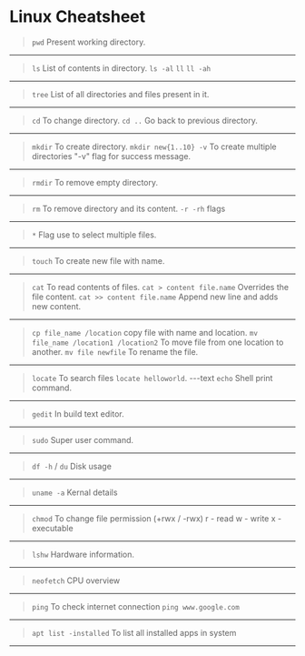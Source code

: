 # Linux Cheatsheet

> `pwd` 
Present working directory.
----
> `ls` 
List of contents in directory.
`ls -al`
`ll`
`ll -ah`
-----
> `tree`
List of all directories and files present in it.
---
> `cd`
To change directory.
`cd ..`
Go back to previous directory.
---
>`mkdir`
To create directory.
`mkdir new{1..10} -v`
To create multiple directories "-v" flag for success message.
---
>`rmdir`
To remove empty directory.
---
>`rm`
To remove directory and its content.
`-r -rh` flags 
---
>`*`
Flag use to select multiple files.
---
>`touch`
To create new file with name.
---
> `cat`
To read contents of files.
`cat > content file.name`
Overrides the file content.
`cat >> content file.name`
Append new line and adds new content.
---
>`cp file_name /location`
copy file with name and location.
`mv file_name /location1 /location2`
To move file from one location to another.
`mv file newfile`
To rename the file.
---
>`locate`
To search files `locate helloworld`.
---text 
>`echo`
>Shell print command.
---
>`gedit`
>In build text editor.
---
>`sudo`
>Super user command.
---
>`df -h` / `du`
>Disk usage 
---
>`uname -a`
>Kernal details
---
>`chmod`
>To change file permission (+rwx / -rwx)
>r - read
>w - write
>x - executable
---
>`lshw`
>Hardware information.
---
>`neofetch`
>CPU overview
---
>`ping`
>To check internet connection `ping www.google.com` 
---
>`apt list -installed`
>To list all installed apps in system
---
